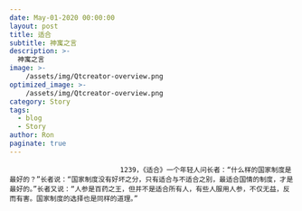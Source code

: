 ```yaml
---
date: May-01-2020 00:00:00
layout: post
title: 适合
subtitle: 神寓之言
description: >-
  神寓之言
image: >-
    /assets/img/Qtcreator-overview.png
optimized_image: >-
    /assets/img/Qtcreator-overview.png
category: Story
tags:
  - blog
  - Story
author: Ron
paginate: true
---
```


							　　1239，《适合》一个年轻人问长者：“什么样的国家制度是最好的？”长者说：“国家制度没有好坏之分，只有适合与不适合之别，最适合国情的制度，才是最好的。”长者又说：“人参是百药之王，但并不是适合所有人，有些人服用人参，不仅无益，反而有害。国家制度的选择也是同样的道理。”
							
							
						